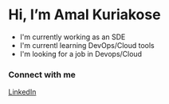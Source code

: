 # Hi, I’m Amal Kuriakose

* I'm currently working as an SDE
* I'm currentl learning DevOps/Cloud tools
* I'm looking for a job in Devops/Cloud

### Connect with me
[LinkedIn](https://linkedin.com/in/amal-kuriakose-457b0916a)
